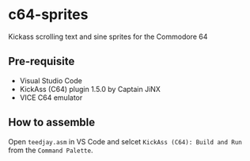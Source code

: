 # c64-sprites
Kickass scrolling text and sine sprites for the Commodore 64

## Pre-requisite
- Visual Studio Code
- KickAss (C64) plugin 1.5.0 by Captain JiNX
- VICE C64 emulator

## How to assemble
Open `teedjay.asm` in VS Code and selcet `KickAss (C64): Build and Run` from the `Command Palette`.